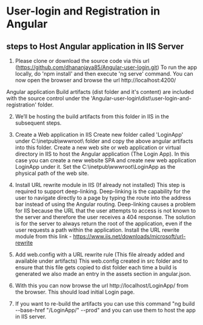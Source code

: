 # User-login and Registration in Angular

## steps to Host Angular application in IIS Server

01. Please clone or download the source code via this url (https://github.com/dhananjaya85/Angular-user-login.git) 
To run the app locally, do 'npm install' and then execute 'ng serve' command. You can now open the browser and browse the url http://localhost:4200/ 

 Angular application Build artifacts (dist folder and it's content) are included with the source control under the 
'Angular-user-login\dist\user-login-and-registration\' folder.

02. We’ll be hosting the build artifacts from this folder in IIS in the subsequent steps.

03. Create a Web application in IIS
Create new folder called 'LoginApp' under C:\inetpub\wwwroot\ folder and copy the above angular artifacts into this folder.
Create a new web site or web application or virtual directory in IIS to host the Angular application (The Login App). 
In this case you can create a new website SPA and create new web application LoginApp under it. Set the C:\inetpub\wwwroot\LoginApp as the physical path of the web site. 

04. Install URL rewrite module in IIS (If already not installed)
This step is required to support deep-linking. Deep-linking is the capability for the user to navigate directly to a page by typing the route into the address bar 
instead of using the Angular routing. Deep-linking causes a problem for IIS because the URL that the user attempts to 
access is not known to the server and therefore the user receives a 404 response. 
The solution is for the server to always return the root of the application, 
even if the user requests a path within the application.
Install the URL rewrite module from this link - https://www.iis.net/downloads/microsoft/url-rewrite

05. Add web.config with a URL rewrite rule (This file already added and available under artifacts)
This web.config created in src folder and to ensure that this file gets copied to dist folder each time a build is generated 
we also made an entry in the assets section in angular.json.

06. With this you can now browse the url http://localhost/LoginApp/ from the browser. This should load initial Login page.

07. If you want to re-build the artifacts you can use this command   "ng build --base-href "/LoginApp/" --prod" and you can use them to host the app in IIS server.
